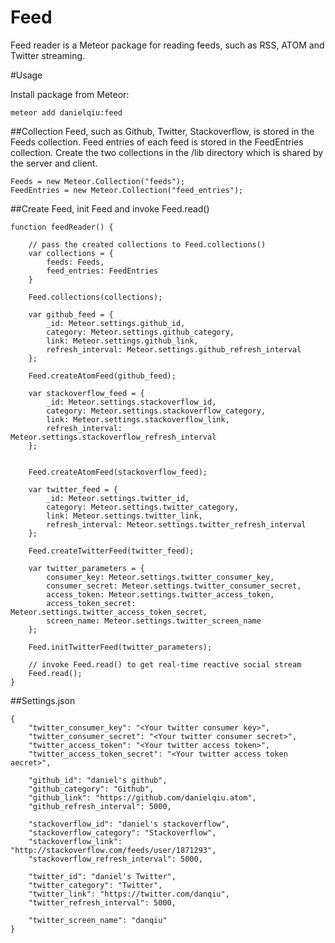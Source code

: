 Feed
======
Feed reader is a Meteor package for reading feeds, such as RSS, ATOM and Twitter streaming.

#Usage

Install package from Meteor:
```
meteor add danielqiu:feed
```
##Collection
Feed, such as Github, Twitter, Stackoverflow, is stored in the Feeds collection. Feed entries of each feed is stored in the FeedEntries collection. Create the two collections in the /lib directory which is shared by the server and client.

```
Feeds = new Meteor.Collection("feeds");
FeedEntries = new Meteor.Collection("feed_entries");
```

##Create Feed, init Feed and invoke Feed.read()
```
function feedReader() {

    // pass the created collections to Feed.collections()
    var collections = {
        feeds: Feeds,
        feed_entries: FeedEntries
    }

    Feed.collections(collections);
        
    var github_feed = {
        _id: Meteor.settings.github_id,
        category: Meteor.settings.github_category,
        link: Meteor.settings.github_link,
        refresh_interval: Meteor.settings.github_refresh_interval
    };
    
    Feed.createAtomFeed(github_feed);

    var stackoverflow_feed = {
        _id: Meteor.settings.stackoverflow_id,
        category: Meteor.settings.stackoverflow_category,
        link: Meteor.settings.stackoverflow_link,
        refresh_interval: Meteor.settings.stackoverflow_refresh_interval
    };
    

    Feed.createAtomFeed(stackoverflow_feed);

    var twitter_feed = {
        _id: Meteor.settings.twitter_id,
        category: Meteor.settings.twitter_category,
        link: Meteor.settings.twitter_link,
        refresh_interval: Meteor.settings.twitter_refresh_interval
    };

    Feed.createTwitterFeed(twitter_feed);

    var twitter_parameters = {
        consumer_key: Meteor.settings.twitter_consumer_key,
        consumer_secret: Meteor.settings.twitter_consumer_secret, 
        access_token: Meteor.settings.twitter_access_token,
        access_token_secret: Meteor.settings.twitter_access_token_secret,
        screen_name: Meteor.settings.twitter_screen_name
    };

    Feed.initTwitterFeed(twitter_parameters);

    // invoke Feed.read() to get real-time reactive social stream
    Feed.read();
}
```
##Settings.json
```
{
    "twitter_consumer_key": "<Your twitter consumer key>",
    "twitter_consumer_secret": "<Your twitter consumer secret>",
    "twitter_access_token": "<Your twitter access token>",
    "twitter_access_token_secret": "<Your twitter access token aecret>",

    "github_id": "daniel's github",
    "github_category": "Github",
    "github_link": "https://github.com/danielqiu.atom",
    "github_refresh_interval": 5000,

    "stackoverflow_id": "daniel's stackoverflow",
    "stackoverflow_category": "Stackoverflow",
    "stackoverflow_link": "http://stackoverflow.com/feeds/user/1871293",
    "stackoverflow_refresh_interval": 5000,

    "twitter_id": "daniel's Twitter",
    "twitter_category": "Twitter",
    "twitter_link": "https://twitter.com/danqiu",
    "twitter_refresh_interval": 5000,

    "twitter_screen_name": "danqiu"
}
```

